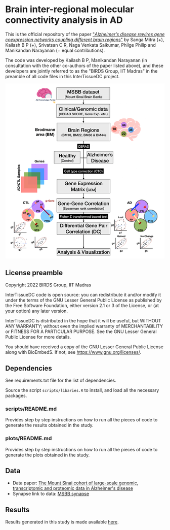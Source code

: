 # Brain inter-regional molecular connectivity analysis in AD

This is the official repository of the paper ["*Alzheimer’s disease rewires gene coexpression networks coupling different brain regions*"](https://www.biorxiv.org/content/10.1101/2022.05.22.492888v1) by Sanga Mitra (+), Kailash B P (+), Srivatsan C R, Naga Venkata Saikumar, Philge Philip and Manikandan Narayanan (+ equal contributions).

The code was developed by Kailash B P, Manikandan Narayanan (in consultation with the other co-authors of the paper listed above), and these developers are jointly referred to as the "BIRDS Group, IIT Madras" in the preamble of all code files in this InterTissueDC project.

<p align="center">
  <img src="https://github.com/BIRDSgroup/InterTissueDC/blob/main/images/methodology.png" />
</p>   

## License preamble

Copyright 2022 BIRDS Group, IIT Madras

InterTissueDC code is open source: you can redistribute it and/or modify it under the terms of the GNU Lesser General Public License as published by the Free Software Foundation, either version 2.1 or 3 of the License, or (at your option) any later version.

InterTissueDC is distributed in the hope that it will be useful, but WITHOUT ANY WARRANTY; without even the implied warranty of MERCHANTABILITY or FITNESS FOR A PARTICULAR PURPOSE. See the GNU Lesser General Public License for more details.

You should have received a copy of the GNU Lesser General Public License along with BioEmbedS. If not, see https://www.gnu.org/licenses/.

## Dependencies

See requirements.txt file for the list of dependencies.

Source the script `scripts/libaries.R` to install, and load all the necessary packages.

### scripts/README.md

Provides step by step instructions on how to run all the pieces of code to generate the results obtained in the study.

### plots/README.md

Provides step by step instructions on how to run all the pieces of code to generate the plots obtained in the study.

## Data

* Data paper: [The Mount Sinai cohort of large-scale genomic, transcriptomic and proteomic data in Alzheimer's disease](https://www.nature.com/articles/sdata2018185)
* Synapse link to data: [MSBB synapse](https://www.synapse.org/#!Synapse:syn3159438)
  
## Results

Results generated in this study is made available [here](https://drive.google.com/drive/folders/1WjsbS0mL1iiNAKeXGSjQ94DlodWP1OGi?usp=sharing).
